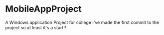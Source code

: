 # MobileAppProject
A Windows application Project for college
I've made the first commit to the project so at least it's a start!!
